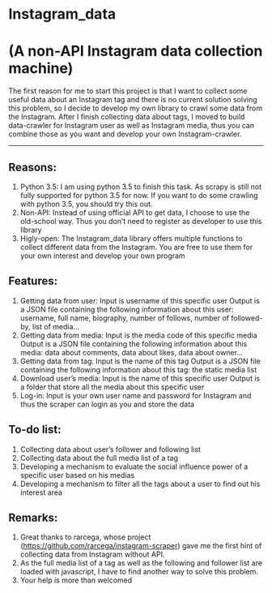 Instagram_data 
============================================================
(A non-API Instagram data collection machine)
============================================================

The first reason for me to start this project is that I want to collect some useful data about an Instagram tag and there is no current solution solving this problem, so I decide to develop my own library to crawl some data from the Instagram.
After I finish collecting data about tags, I moved to build data-crawler for Instagram user as well as Instagram media, thus you can combine those as you want and develop your own Instagram-crawler.


----------
Reasons:
---------
1.	Python 3.5: I am using python 3.5 to finish this task. As scrapy is still not fully supported for python 3.5 for now. If you want to do some crawling with python 3.5, you should try this out.
2.	Non-API: Instead of using official API to get data, I choose to use the old-school way. Thus you don’t need to register as developer to use this library
3.	Higly-open: The Instagram_data library offers multiple functions to collect different data from the Instagram. You are free to use them for your own interest and develop your own program

Features:
---------
1.	Getting data from user:
Input is username of this specific user
Output is a JSON file containing the following information about this user: username, full name, biography, number of follows, number of followed-by, list of media... 
2.	Getting data from media:
Input is the media code of this specific media
Output is a JSON file containing the following information about this media: data about comments, data about likes, data about owner...
3.	Getting data from tag:
Input is the name of this tag
Output is a JSON file containing the following information about this tag: the static media list
4.	Download user’s media:
Input is the name of this specific user
Output is a folder that store all the media about this specific user
5.	Log-in:
Input is your own user name and password for Instagram and thus the scraper can login as you and store the data

To-do list:
---------
1.	Collecting data about user’s follower and following list
2.	Collecting data about the full media list of a tag
3.	Developing a mechanism to evaluate the social influence power of a specific user based on his medias
4.	Developing a mechanism to filter all the tags about a user to find out his interest area

Remarks:
---------
1. Great thanks to rarcega, whose project (https://github.com/rarcega/instagram-scraper) gave me the first hint of collecting data from Instagram without API.
2. As the full media list of a tag as well as the following and follower list are loaded with javascript, I have to find another way to solve this problem.
3. Your help is more than welcomed

